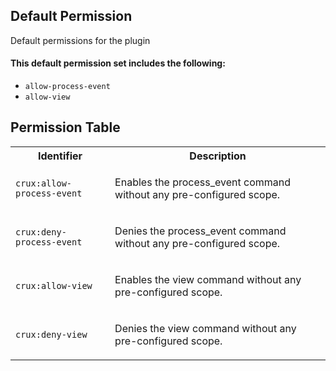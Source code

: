 ## Default Permission

Default permissions for the plugin

#### This default permission set includes the following:

- `allow-process-event`
- `allow-view`

## Permission Table

<table>
<tr>
<th>Identifier</th>
<th>Description</th>
</tr>


<tr>
<td>

`crux:allow-process-event`

</td>
<td>

Enables the process_event command without any pre-configured scope.

</td>
</tr>

<tr>
<td>

`crux:deny-process-event`

</td>
<td>

Denies the process_event command without any pre-configured scope.

</td>
</tr>

<tr>
<td>

`crux:allow-view`

</td>
<td>

Enables the view command without any pre-configured scope.

</td>
</tr>

<tr>
<td>

`crux:deny-view`

</td>
<td>

Denies the view command without any pre-configured scope.

</td>
</tr>
</table>
